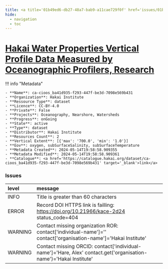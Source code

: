 ```yaml
---
title: <a title='01b49ed6-db27-48a7-bab9-a11cae729f0f' href='issues/01b49ed6-db27-48a7-bab9-a11cae729f0f/' target='_blank'>Hakai Water Properties Vertical Profile Data Measured by Oceanographic Profilers, Research</a>
hide:
  - navigation
  - toc
---
```


# <a title='01b49ed6-db27-48a7-bab9-a11cae729f0f' href='issues/01b49ed6-db27-48a7-bab9-a11cae729f0f/' target='_blank'>Hakai Water Properties Vertical Profile Data Measured by Oceanographic Profilers, Research</a>

<div id='map'></div>

!!! info "Metadata"
    
    - **Name**: ca-cioos_ba41d935-f293-447f-be3d-7098e569b431 
    - **Organization**: Hakai Institute 
    - **Ressource Type**: dataset 
    - **Licence**: CC-BY-4.0 
    - **Private**: False 
    - **Projects**: Oceanography, Nearshore, Watersheds 
    - **Progress**: onGoing 
    - **State**: active 
    - **Type**: dataset 
    - **Distributor**: Hakai Institute 
    - **Resources Count**: 2 
    - **Vertical Extent**: [{'max': '700.0', 'min': '1.0'}] 
    - **Eov**: oxygen, subSurfaceSalinity, subSurfaceTemperature 
    - **Metadata Created**: 2024-05-14T19:58:58.909355 
    - **Metadata Modified**: 2024-05-14T19:58:58.909361 
    - **Catalogue**: <a href='https://catalogue.hakai.org/dataset/ca-cioos_ba41d935-f293-447f-be3d-7098e569b431' target='_blank'>link</a> 

### Issues

| level   | message                                                                                                           |
|:--------|:------------------------------------------------------------------------------------------------------------------|
| INFO    | Title is greater than 60 characters                                                                               |
| ERROR   | Record DOI HTTPS link is failling: https://doi.org/10.21966/kace-2d24 status_code=404                             |
| WARNING | Contact missing organization ROR:  contact['individual-name']='' contact['organisation-name']='Hakai Institute'   |
| WARNING | Contact missing ORCID: contact['individual-name']='Hare, Alex' contact.get('organisation-name')='Hakai Institute' |

<script>
   document.addEventListener("DOMContentLoaded", function() {
    var map = L.map('map').setView([51.505, -125.09], 5);
    L.tileLayer('https://tile.openstreetmap.org/{z}/{x}/{y}.png', {
        maxZoom: 19,
        attribution: '&copy; <a href="http://www.openstreetmap.org/copyright">OpenStreetMap</a>'
    }).addTo(map);
    var geojsonFeature = {
        "type": "Feature",
        "properties": {
            "name" : "<a title='01b49ed6-db27-48a7-bab9-a11cae729f0f' href='issues/01b49ed6-db27-48a7-bab9-a11cae729f0f/' target='_blank'>Hakai Water Properties Vertical Profile Data Measured by Oceanographic Profilers, Research</a>"
        },
        "geometry": {'type': 'Polygon', 'coordinates': [[[-128.5, 52.27], [-127.4, 52.21], [-127.2, 51.66], [-125.6, 51.13], [-124.8, 50.96], [-124.1, 50.43], [-124.7, 49.98], [-124.9, 49.8], [-126.7, 50.45], [-128.1, 51.37], [-128.4, 51.69], [-128.5, 52.27]]]}
    }
    L.geoJSON(geojsonFeature).addTo(map);
   })
</script>